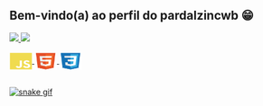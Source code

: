 ## Bem-vindo(a) ao perfil do pardalzincwb 😁

 <div>
   <a href="https://github.com/pardalzincwb">
   <img height="180em" src="https://github-readme-stats.vercel.app/api?username=pardalzincwb&show_icons=true&theme=tokyonight&include_all_commits=true&count_private=true"/>
   <img height="180em" src="https://github-readme-stats.vercel.app/api/top-langs/?username=pardalzincwb&layout=compact&langs_count=6&theme=tokyonight"/>

</div>
<div style="display: inline_block"><br>
  <img align="center" alt="Js" height="30" width="40" src="https://raw.githubusercontent.com/devicons/devicon/master/icons/javascript/javascript-plain.svg">
  <img align="center" alt="HTML" height="30" width="40" src="https://raw.githubusercontent.com/devicons/devicon/master/icons/html5/html5-original.svg">
  <img align="center" alt="CSS" height="30" width="40" src="https://raw.githubusercontent.com/devicons/devicon/master/icons/css3/css3-original.svg">
</div><br>

 <div>

![snake gif](https://github.com/pardalzincwb/pardalzincwb/blob/output/github-contribution-grid-snake.svg)

</div>
